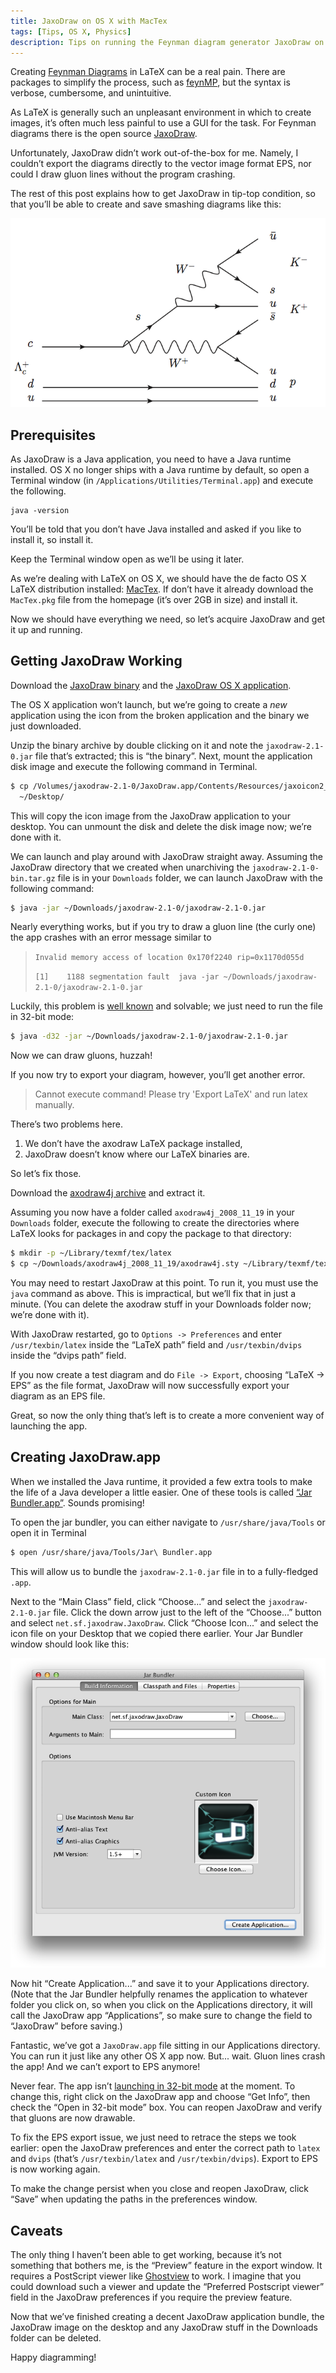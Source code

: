 ```yaml
---
title: JaxoDraw on OS X with MacTex
tags: [Tips, OS X, Physics]
description: Tips on running the Feynman diagram generator JaxoDraw on OS X
---
```


Creating [Feynman Diagrams](http://en.wikipedia.org/wiki/Feynman_Diagrams) in LaTeX can be a real pain. There are packages to simplify the process, such as [feynMP](http://osksn2.hep.sci.osaka-u.ac.jp/~taku/osx/feynmp.html), but the syntax is verbose, cumbersome, and unintuitive.

As LaTeX is generally such an unpleasant environment in which to create images, it’s often much less painful to use a GUI for the task. For Feynman diagrams there is the open source [JaxoDraw](http://jaxodraw.sourceforge.net).

Unfortunately, JaxoDraw didn’t work out-of-the-box for me. Namely, I couldn’t export the diagrams directly to the vector image format EPS, nor could I draw gluon lines without the program crashing.

The rest of this post explains how to get JaxoDraw in tip-top condition, so that you’ll be able to create and save smashing diagrams like this:

![A nifty Feynman diagram](/assets/img/jaxodraw-on-os-x/feynman-diagram.png)

Prerequisites
-------------

As JaxoDraw is a Java application, you need to have a Java runtime installed. OS X no longer ships with a Java runtime by default, so open a Terminal window (in `/Applications/Utilities/Terminal.app`) and execute the following.

    java -version

You’ll be told that you don’t have Java installed and asked if you like to install it, so install it.

Keep the Terminal window open as we’ll be using it later.

As we’re dealing with LaTeX on OS X, we should have the de facto OS X LaTeX distribution installed: [MacTex](http://www.tug.org/mactex/). If don’t have it already download the `MacTex.pkg` file from the homepage (it’s over 2GB in size) and install it.

Now we should have everything we need, so let’s acquire JaxoDraw and get it up and running.

Getting JaxoDraw Working
------------------------

Download the [JaxoDraw binary](http://jaxodraw.sourceforge.net/download/bin.html) and the [JaxoDraw OS X application](http://jaxodraw.sourceforge.net/download/dmg.html).

The OS X application won’t launch, but we’re going to create a *new* application using the icon from the broken application and the binary we just downloaded.

Unzip the binary archive by double clicking on it and note the `jaxodraw-2.1-0.jar` file that’s extracted; this is “the binary”. Next, mount the application disk image and execute the following command in Terminal.

```bash
$ cp /Volumes/jaxodraw-2.1-0/JaxoDraw.app/Contents/Resources/jaxoicon2_128.icns \
  ~/Desktop/
```

This will copy the icon image from the JaxoDraw application to your desktop. You can unmount the disk and delete the disk image now; we’re done with it.

We can launch and play around with JaxoDraw straight away. Assuming the JaxoDraw directory that we created when unarchiving the `jaxodraw-2.1-0-bin.tar.gz` file is in your `Downloads` folder, we can launch JaxoDraw with the following command:

```bash
$ java -jar ~/Downloads/jaxodraw-2.1-0/jaxodraw-2.1-0.jar
```

Nearly everything works, but if you try to draw a gluon line (the curly one) the app crashes with an error message similar to

> `Invalid memory access of location 0x170f2240 rip=0x1170d055d`
>
> `[1]    1188 segmentation fault  java -jar ~/Downloads/jaxodraw-2.1-0/jaxodraw-2.1-0.jar`

Luckily, this problem is [well known](http://sourceforge.net/tracker/?func=detail&aid=2561249&group_id=142124&atid=751521) and solvable; we just need to run the file in 32-bit mode:

```bash
$ java -d32 -jar ~/Downloads/jaxodraw-2.1-0/jaxodraw-2.1-0.jar
```

Now we can draw gluons, huzzah!

If you now try to export your diagram, however, you’ll get another error.

> Cannot execute command!
> Please try 'Export LaTeX' and run latex manually.

There’s two problems here.

1. We don’t have the axodraw LaTeX package installed,
2. JaxoDraw doesn’t know where our LaTeX binaries are.

So let’s fix those.

Download the [axodraw4j archive](http://sourceforge.net/projects/jaxodraw/files/axodraw4j/axodraw4j_2008_11_19/axodraw4j_2008_11_19.tar.gz/download) and extract it.

Assuming you now have a folder called `axodraw4j_2008_11_19` in your `Downloads` folder, execute the following to create the directories where LaTeX looks for packages in and copy the package to that directory:

```bash
$ mkdir -p ~/Library/texmf/tex/latex
$ cp ~/Downloads/axodraw4j_2008_11_19/axodraw4j.sty ~/Library/texmf/tex/latex/
```

You may need to restart JaxoDraw at this point. To run it, you must use the `java` command as above. This is impractical, but we’ll fix that in just a minute. (You can delete the axodraw stuff in your Downloads folder now; we’re done with it).

With JaxoDraw restarted, go to `Options -> Preferences` and enter `/usr/texbin/latex` inside the “LaTeX path” field and `/usr/texbin/dvips` inside the “dvips path” field.

If you now create a test diagram and do `File -> Export`, choosing “LaTeX -> EPS” as the file format, JaxoDraw will now successfully export your diagram as an EPS file.

Great, so now the only thing that’s left is to create a more convenient way of launching the app.

Creating JaxoDraw.app
---------------------

When we installed the Java runtime, it provided a few extra tools to make the life of a Java developer a little easier. One of these tools is called [“Jar Bundler.app”](http://nakkaya.com/2009/12/12/creating-mac-os-x-app-bundle-for-java-applications/). Sounds promising!

To open the jar bundler, you can either navigate to `/usr/share/java/Tools` or open it in Terminal

```bash
$ open /usr/share/java/Tools/Jar\ Bundler.app
```

This will allow us to bundle the `jaxodraw-2.1-0.jar` file in to a fully-fledged `.app`. 

Next to the “Main Class” field, click “Choose...” and select the `jaxodraw-2.1-0.jar` file. Click the down arrow just to the left of the “Choose...” button and select `net.sf.jaxodraw.JaxoDraw`. Click “Choose Icon...” and select the icon file on your Desktop that we copied there earlier. Your Jar Bundler window should look like this:

![Jar Bundler window configured for JaxoDraw](/assets/img/jaxodraw-on-os-x/jar-bundler.png)

Now hit “Create Application...” and save it to your Applications directory. (Note that the Jar Bundler helpfully renames the application to whatever folder you click on, so when you click on the Applications directory, it will call the JaxoDraw app “Applications”, so make sure to change the field to “JaxoDraw” before saving.)

Fantastic, we’ve got a `JaxoDraw.app` file sitting in our Applications directory. You can run it just like any other OS X app now. But... wait. Gluon lines crash the app! And we can’t export to EPS anymore!

Never fear. The app isn’t [launching in 32-bit mode](http://lists.apple.com/archives/java-dev/2009/Jul/msg00125.html) at the moment. To change this, right click on the JaxoDraw app and choose “Get Info”, then check the “Open in 32-bit mode” box. You can reopen JaxoDraw and verify that gluons are now drawable.

To fix the EPS export issue, we just need to retrace the steps we took earlier: open the JaxoDraw preferences and enter the correct path to `latex` and `dvips` (that’s `/usr/texbin/latex` and `/usr/texbin/dvips`). Export to EPS is now working again.

To make the change persist when you close and reopen JaxoDraw, click “Save” when updating the paths in the preferences window.

Caveats
-------

The only thing I haven’t been able to get working, because it’s not something that bothers me, is the “Preview” feature in the export window. It requires a PostScript viewer like [Ghostview](http://pages.cs.wisc.edu/~ghost/) to work. I imagine that you could download such a viewer and update the “Preferred Postscript viewer” field in the JaxoDraw preferences if you require the preview feature.

Now that we’ve finished creating a decent JaxoDraw application bundle, the JaxoDraw image on the desktop and any JaxoDraw stuff in the Downloads folder can be deleted.

Happy diagramming!
